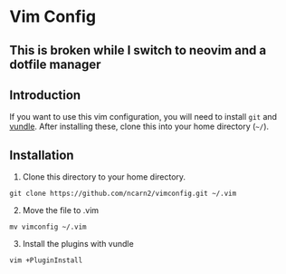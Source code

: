 # Vim Config

## This is broken while I switch to neovim and a dotfile manager
## Introduction 
If you want to use this vim configuration, you will need to install `git` and [vundle](https://github.com/gmarik/Vundle.vim). After installing these, clone this into your home directory (`~/`).

## Installation

1. Clone this directory to your home directory.
```
git clone https://github.com/ncarn2/vimconfig.git ~/.vim
```
2. Move the file to .vim
```
mv vimconfig ~/.vim
```

3. Install the plugins with vundle
```
vim +PluginInstall 
```

